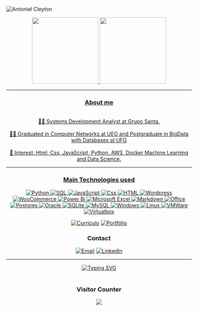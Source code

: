 
![Antoniel Cleyton](https://github.com/AntonielCleyton/AntonielCleyton/assets/63554417/1a5960a2-cd1c-44de-98ed-82f31cc80090)

<div align="center">
  <a href="https://github.com/AntonielCleyton">
  <img height="180em" src="https://github-readme-stats-sigma-five.vercel.app/api?username=AntonielCleyton&show_icons=true&count_private=true&line_height=30&theme=dark"/>
  <img height="180em" src="https://github-readme-stats-sigma-five.vercel.app/api/top-langs/?username=AntonielCleyton&layout=compact&theme=dark"/>
</div>

<hr>
<div align="center">
  <h3>About me</h3>
</div>
<div align="center">
  <br>👨‍💻 Systems Development Analyst at Grupo Santa.</br>
  <br>👨‍🎓 Graduated in Computer Networks at UEG and Postgraduate in BigData with Databases at UFG</br>
  <br>🎯 Interest: Html, Css, JavaScript, Python, AWS, Docker Machine Learning and Data Science.</br>
</div>
<div align="center">
<hr>
  
<h3>Main Technologies used</h3> 

![Python](https://img.shields.io/badge/Python-3776AB?logo=python&logoColor=white&style=for-the-badge)
![SQL](https://img.shields.io/badge/SQL-316192?style=for-the-badge&logo=postgresql&logoColor=white)
![JavaScript](https://img.shields.io/badge/JavaScript-F7DF1E?logo=javascript&logoColor=black&style=for-the-badge)
![Css](https://img.shields.io/badge/CSS-239120?&style=for-the-badge&logo=css3&logoColor=white)
![HTML](https://img.shields.io/badge/HTML-239120?style=for-the-badge&logo=html5&logoColor=white)
![Wordpress](https://img.shields.io/badge/WordPress-21759B?logo=wordpress&logoColor=white&style=for-the-badge)
![WooCommerce](https://img.shields.io/badge/Woo_Commerce-96588A?logo=woo&logoColor=white&style=for-the-badge)
![Power Bi](https://img.shields.io/badge/power_bi-F2C811?style=for-the-badge&logo=powerbi&logoColor=black)
![Microsoft Excel](https://img.shields.io/badge/Microsoft_Excel-217346?style=for-the-badge&logo=microsoft-excel&logoColor=white)
![Markdown](https://img.shields.io/badge/Markdown-000000?logo=markdown&logoColor=white&style=for-the-badge)
![Office](https://img.shields.io/badge/Office_365-D83B01?logo=microsoft-office&logoColor=white&style=for-the-badge)
![Postgres](https://img.shields.io/badge/postgres-%23316192.svg?style=for-the-badge&logo=postgresql&logoColor=white)
![Oracle](https://img.shields.io/badge/Oracle-F80000?style=for-the-badge&logo=oracle&logoColor=white)
![SQLite](https://img.shields.io/badge/sqlite-%2307405e.svg?style=for-the-badge&logo=sqlite&logoColor=white)
![MySQL](https://img.shields.io/badge/mysql-4479A1.svg?style=for-the-badge&logo=mysql&logoColor=white)
![Windows](https://img.shields.io/badge/Windows-017AD7?logo=windows&logoColor=white&style=for-the-badge)
![Linux](https://img.shields.io/badge/Linux-E34F26?logo=linux&logoColor=black&style=for-the-badge)
![VMWare](https://img.shields.io/badge/-VMWare-607078?logo=vmware&logoColor=white&style=for-the-badge)
![Virtualbox](https://img.shields.io/badge/VirtualBox-183A61?logo=virtualbox&logoColor=white&style=for-the-badge)


[![Curriculo](https://img.shields.io/badge/CV-%23FF0000.svg?style=for-the-badge&logo=adobe&logoColor=white)](https://www.linkedin.com/in/antonielcleyton/)
[![Portfólio](https://img.shields.io/badge/Portfolio-F38020?style=for-the-badge&logo=Cloudflare&logoColor=white)](https://antonielcleyton.github.io/)

### Contact

[![Email](https://img.shields.io/badge/Gmail-EA4335?logo=gmail&logoColor=white&style=for-the-badge)](mailto:antonielcbs@gmail.com)
[![LinkedIn](https://img.shields.io/badge/LinkedIn-0A66C2?logo=linkedin&logoColor=white&style=for-the-badge)](https://www.linkedin.com/in/antonielcleyton/)






</div>


<!DOCTYPE html><html lang="pt-br"><head><meta charset="UTF-8"><meta name="viewport" content="width=device-width, initial-scale=1.0"></head><body><div id="chat-container"><div class="message"><p></p></div><hr><div class="message"><p></p></div></div></body></html>

<div align="center">
  <a href="https://git.io/typing-svg"><img src="https://readme-typing-svg.demolab.com?font=Fira+Code&pause=1000&color=F7F7F7&center=true&vCenter=true&random=false&width=435&lines=Thank+you+for+your+attention!" alt="Typing SVG" /></a>
</div>

</div>
<div align="center">
<br><p align="centre"><h3>Visitor Counter</h3></p>  
<p align="center"><img align="center" src="https://profile-counter.glitch.me/{AntonielCleyton}/count.svg" /></p> 
<br></div>





